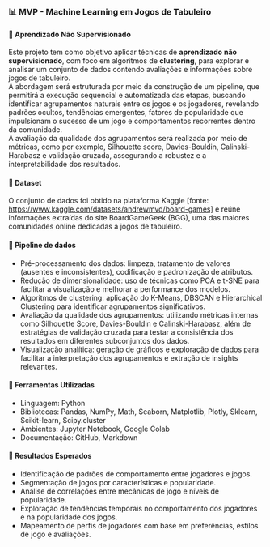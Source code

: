 ### 📊 MVP - Machine Learning em Jogos de Tabuleiro  

#### 🎲 Aprendizado Não Supervisionado
Este projeto tem como objetivo aplicar técnicas de **aprendizado não supervisionado**, com foco em algoritmos de **clustering**, para explorar e analisar um conjunto de dados contendo avaliações e informações sobre jogos de tabuleiro.  
A abordagem será estruturada por meio da construção de um pipeline, que permitirá a execução sequencial e automatizada das etapas, buscando identificar agrupamentos naturais entre os jogos e os jogadores, revelando padrões ocultos, tendências emergentes, fatores de popularidade que impulsionam o sucesso de um jogo e comportamentos recorrentes dentro da comunidade.  
A avaliação da qualidade dos agrupamentos será realizada por meio de métricas, como por exemplo, Silhouette score, Davies-Bouldin, Calinski-Harabasz e validação cruzada, assegurando a robustez e a interpretabilidade dos resultados.  

#### 🧩 Dataset
O conjunto de dados foi obtido na plataforma Kaggle [fonte: https://www.kaggle.com/datasets/andrewmvd/board-games] e reúne informações extraídas do site BoardGameGeek (BGG), uma das maiores comunidades online dedicadas a jogos de tabuleiro.

#### 📌 Pipeline de dados
- Pré-processamento dos dados: limpeza, tratamento de valores (ausentes e inconsistentes), codificação e padronização de atributos.
- Redução de dimensionalidade: uso de técnicas como PCA e t-SNE para facilitar a visualização e melhorar a performance dos modelos.    
- Algoritmos de clustering: aplicação do K-Means, DBSCAN e Hierarchical Clustering para identificar agrupamentos significativos.  
- Avaliação da qualidade dos agrupamentos: utilizando métricas internas como Silhouette Score, Davies-Bouldin e Calinski-Harabasz, além de estratégias de validação cruzada para testar a consistência dos resultados em diferentes subconjuntos dos dados.  
- Visualização analítica: geração de gráficos e exploração de dados para facilitar a interpretação dos agrupamentos e extração de insights relevantes.

#### 💼 Ferramentas Utilizadas  
- Linguagem: Python  
- Bibliotecas: Pandas, NumPy, Math, Seaborn, Matplotlib, Plotly, Sklearn, Scikit-learn, Scipy.cluster  
- Ambientes: Jupyter Notebook, Google Colab  
- Documentação: GitHub, Markdown  

#### 🚀 Resultados Esperados  
- Identificação de padrões de comportamento entre jogadores e jogos.  
- Segmentação de jogos por características e popularidade.  
- Análise de correlações entre mecânicas de jogo e níveis de popularidade.
- Exploração de tendências temporais no comportamento dos jogadores e na popularidade dos jogos.
- Mapeamento de perfis de jogadores com base em preferências, estilos de jogo e avaliações.  

